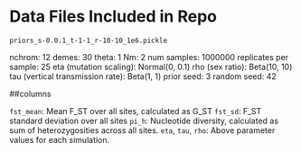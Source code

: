 # Data Files Included in Repo

`priors_s-0.0.1_t-1-1_r-10-10_1e6.pickle`

nchrom: 12
demes: 30
theta: 1
Nm: 2
num samples: 1000000
replicates per sample: 25
eta (mutation scaling): Normal(0, 0.1)
rho (sex ratio): Beta(10, 10)
tau (vertical transmission rate): Beta(1, 1)
prior seed: 3
random seed: 42

##columns

`fst_mean`: Mean F_ST over all sites, calculated as G_ST
`fst_sd`: F_ST standard deviation over all sites
`pi_h`: Nucleotide diversity, calculated as sum of heterozygosities across all sites.
`eta`, `tau`, `rho`: Above parameter values for each simulation.
